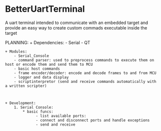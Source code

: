 # BetterUartTerminal
A uart terminal intended to communicate with an embedded target and provide an easy way to create custom commads executable inside the target


PLANNING:
    + Dependencies:
        - Serial
        - QT
        
    + Modules:
        - Serial_Console
        - command parser: used to preprocess commands to execute them on host or encode them and send them to MCU
        - basic host commands
        - frame encoder/decoder: encode and decode frames to and from MCU
        - logger and data display
        - scriptinterpretor (send and receive commands automatically with a written scripter)
        
        
    
    + Development:
        1. Serial Console:
            * basic funcs:
                  - list available ports:
                  - connect and disconnect ports and handle exceptions
                  - send and receive   
                  
                  
                  